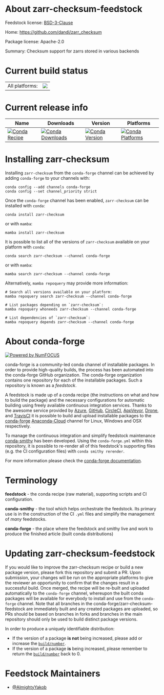 About zarr-checksum-feedstock
=============================

Feedstock license: [BSD-3-Clause](https://github.com/conda-forge/zarr-checksum-feedstock/blob/main/LICENSE.txt)

Home: https://github.com/dandi/zarr_checksum

Package license: Apache-2.0

Summary: Checksum support for zarrs stored in various backends

Current build status
====================


<table><tr><td>All platforms:</td>
    <td>
      <a href="https://dev.azure.com/conda-forge/feedstock-builds/_build/latest?definitionId=18627&branchName=main">
        <img src="https://dev.azure.com/conda-forge/feedstock-builds/_apis/build/status/zarr-checksum-feedstock?branchName=main">
      </a>
    </td>
  </tr>
</table>

Current release info
====================

| Name | Downloads | Version | Platforms |
| --- | --- | --- | --- |
| [![Conda Recipe](https://img.shields.io/badge/recipe-zarr--checksum-green.svg)](https://anaconda.org/conda-forge/zarr-checksum) | [![Conda Downloads](https://img.shields.io/conda/dn/conda-forge/zarr-checksum.svg)](https://anaconda.org/conda-forge/zarr-checksum) | [![Conda Version](https://img.shields.io/conda/vn/conda-forge/zarr-checksum.svg)](https://anaconda.org/conda-forge/zarr-checksum) | [![Conda Platforms](https://img.shields.io/conda/pn/conda-forge/zarr-checksum.svg)](https://anaconda.org/conda-forge/zarr-checksum) |

Installing zarr-checksum
========================

Installing `zarr-checksum` from the `conda-forge` channel can be achieved by adding `conda-forge` to your channels with:

```
conda config --add channels conda-forge
conda config --set channel_priority strict
```

Once the `conda-forge` channel has been enabled, `zarr-checksum` can be installed with `conda`:

```
conda install zarr-checksum
```

or with `mamba`:

```
mamba install zarr-checksum
```

It is possible to list all of the versions of `zarr-checksum` available on your platform with `conda`:

```
conda search zarr-checksum --channel conda-forge
```

or with `mamba`:

```
mamba search zarr-checksum --channel conda-forge
```

Alternatively, `mamba repoquery` may provide more information:

```
# Search all versions available on your platform:
mamba repoquery search zarr-checksum --channel conda-forge

# List packages depending on `zarr-checksum`:
mamba repoquery whoneeds zarr-checksum --channel conda-forge

# List dependencies of `zarr-checksum`:
mamba repoquery depends zarr-checksum --channel conda-forge
```


About conda-forge
=================

[![Powered by
NumFOCUS](https://img.shields.io/badge/powered%20by-NumFOCUS-orange.svg?style=flat&colorA=E1523D&colorB=007D8A)](https://numfocus.org)

conda-forge is a community-led conda channel of installable packages.
In order to provide high-quality builds, the process has been automated into the
conda-forge GitHub organization. The conda-forge organization contains one repository
for each of the installable packages. Such a repository is known as a *feedstock*.

A feedstock is made up of a conda recipe (the instructions on what and how to build
the package) and the necessary configurations for automatic building using freely
available continuous integration services. Thanks to the awesome service provided by
[Azure](https://azure.microsoft.com/en-us/services/devops/), [GitHub](https://github.com/),
[CircleCI](https://circleci.com/), [AppVeyor](https://www.appveyor.com/),
[Drone](https://cloud.drone.io/welcome), and [TravisCI](https://travis-ci.com/)
it is possible to build and upload installable packages to the
[conda-forge](https://anaconda.org/conda-forge) [Anaconda-Cloud](https://anaconda.org/)
channel for Linux, Windows and OSX respectively.

To manage the continuous integration and simplify feedstock maintenance
[conda-smithy](https://github.com/conda-forge/conda-smithy) has been developed.
Using the ``conda-forge.yml`` within this repository, it is possible to re-render all of
this feedstock's supporting files (e.g. the CI configuration files) with ``conda smithy rerender``.

For more information please check the [conda-forge documentation](https://conda-forge.org/docs/).

Terminology
===========

**feedstock** - the conda recipe (raw material), supporting scripts and CI configuration.

**conda-smithy** - the tool which helps orchestrate the feedstock.
                   Its primary use is in the construction of the CI ``.yml`` files
                   and simplify the management of *many* feedstocks.

**conda-forge** - the place where the feedstock and smithy live and work to
                  produce the finished article (built conda distributions)


Updating zarr-checksum-feedstock
================================

If you would like to improve the zarr-checksum recipe or build a new
package version, please fork this repository and submit a PR. Upon submission,
your changes will be run on the appropriate platforms to give the reviewer an
opportunity to confirm that the changes result in a successful build. Once
merged, the recipe will be re-built and uploaded automatically to the
`conda-forge` channel, whereupon the built conda packages will be available for
everybody to install and use from the `conda-forge` channel.
Note that all branches in the conda-forge/zarr-checksum-feedstock are
immediately built and any created packages are uploaded, so PRs should be based
on branches in forks and branches in the main repository should only be used to
build distinct package versions.

In order to produce a uniquely identifiable distribution:
 * If the version of a package **is not** being increased, please add or increase
   the [``build/number``](https://docs.conda.io/projects/conda-build/en/latest/resources/define-metadata.html#build-number-and-string).
 * If the version of a package **is** being increased, please remember to return
   the [``build/number``](https://docs.conda.io/projects/conda-build/en/latest/resources/define-metadata.html#build-number-and-string)
   back to 0.

Feedstock Maintainers
=====================

* [@AlmightyYakob](https://github.com/AlmightyYakob/)

